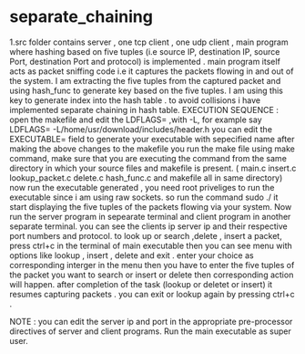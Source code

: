 # separate_chaining
1.src folder contains server , one tcp client , one udp client , main program where hashing based on five tuples (i.e source IP, destination IP, source Port, destination Port and protocol) is implemented .
main program itself acts as packet sniffing code i.e it captures the packets flowing in and out of the system. I am extracting the five tuples from the captured packet and using hash_func to generate key based on the five tuples. I am using this key to generate index into the hash table . to avoid collisions i have implemented separate chaining in hash table.
EXECUTION SEQUENCE :
open the makefile and edit the LDFLAGS= ,with -L<path for the header file header.h which is in includes directory>, for example say LDFLAGS= -L/home/usr/download/includes/header.h 
you can edit the EXECUTABLE= field to generate your executable with sepecified name 
after making the above changes to the makefile you run the make file using make command, make sure that you are executing the command from the same directory in which your source files and makefile is present. ( main.c insert.c lookup_packet.c delete.c hash_func.c and makefile all in same directory)
now run the executable generated , you need root priveliges to run the executable since i am using raw sockets. so run the command sudo ./<executable>
it start displaying the five tuples of the packets flowing via your system. Now run the server program in sepearate terminal and client program in another separate terminal. you can see the clients ip server ip and their respective port numbers and protocol.
to look up or search ,delete , insert  a packet, press ctrl+c in the terminal of main executable then you can see menu with options like lookup , insert , delete and exit . enter your choice as corresponding interger in the menu then you have to enter the five tuples of the packet you want to search or insert or delete then corresponding action will happen. 
after completion of the task (lookup or deletet or insert) it resumes capturing packets .
you can exit or lookup again by pressing ctrl+c .


NOTE : you can edit the server ip and port in the appropriate pre-processor directives of server and client programs.
      Run the main executable as super user.
